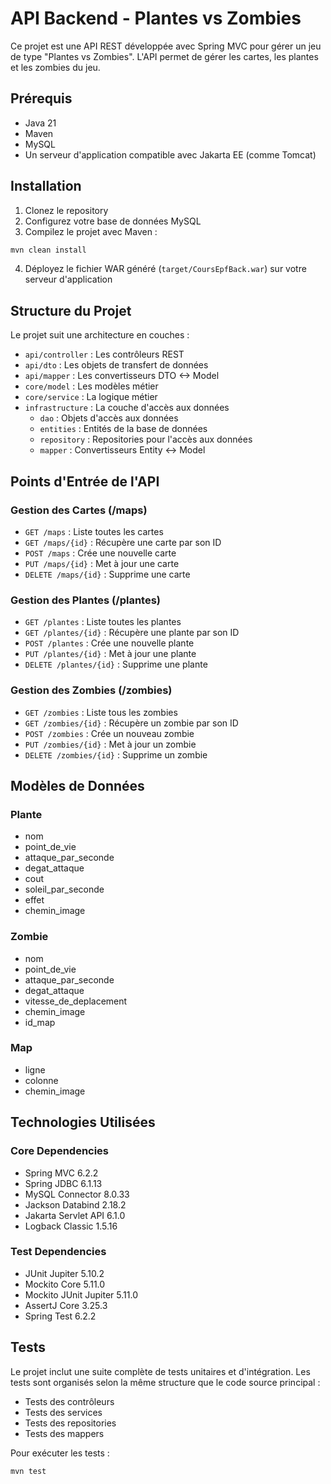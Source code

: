 # API Backend - Plantes vs Zombies

Ce projet est une API REST développée avec Spring MVC pour gérer un jeu de type "Plantes vs Zombies". L'API permet de gérer les cartes, les plantes et les zombies du jeu.

## Prérequis

- Java 21
- Maven
- MySQL
- Un serveur d'application compatible avec Jakarta EE (comme Tomcat)

## Installation

1. Clonez le repository
2. Configurez votre base de données MySQL
3. Compilez le projet avec Maven :
```bash
mvn clean install
```
4. Déployez le fichier WAR généré (`target/CoursEpfBack.war`) sur votre serveur d'application

## Structure du Projet

Le projet suit une architecture en couches :
- `api/controller` : Les contrôleurs REST
- `api/dto` : Les objets de transfert de données
- `api/mapper` : Les convertisseurs DTO <-> Model
- `core/model` : Les modèles métier
- `core/service` : La logique métier
- `infrastructure` : La couche d'accès aux données
  - `dao` : Objets d'accès aux données
  - `entities` : Entités de la base de données
  - `repository` : Repositories pour l'accès aux données
  - `mapper` : Convertisseurs Entity <-> Model

## Points d'Entrée de l'API

### Gestion des Cartes (/maps)
- `GET /maps` : Liste toutes les cartes
- `GET /maps/{id}` : Récupère une carte par son ID
- `POST /maps` : Crée une nouvelle carte
- `PUT /maps/{id}` : Met à jour une carte
- `DELETE /maps/{id}` : Supprime une carte

### Gestion des Plantes (/plantes)
- `GET /plantes` : Liste toutes les plantes
- `GET /plantes/{id}` : Récupère une plante par son ID
- `POST /plantes` : Crée une nouvelle plante
- `PUT /plantes/{id}` : Met à jour une plante
- `DELETE /plantes/{id}` : Supprime une plante

### Gestion des Zombies (/zombies)
- `GET /zombies` : Liste tous les zombies
- `GET /zombies/{id}` : Récupère un zombie par son ID
- `POST /zombies` : Crée un nouveau zombie
- `PUT /zombies/{id}` : Met à jour un zombie
- `DELETE /zombies/{id}` : Supprime un zombie

## Modèles de Données

### Plante
- nom
- point_de_vie
- attaque_par_seconde
- degat_attaque
- cout
- soleil_par_seconde
- effet
- chemin_image

### Zombie
- nom
- point_de_vie
- attaque_par_seconde
- degat_attaque
- vitesse_de_deplacement
- chemin_image
- id_map

### Map
- ligne
- colonne
- chemin_image

## Technologies Utilisées

### Core Dependencies
- Spring MVC 6.2.2
- Spring JDBC 6.1.13
- MySQL Connector 8.0.33
- Jackson Databind 2.18.2
- Jakarta Servlet API 6.1.0
- Logback Classic 1.5.16

### Test Dependencies
- JUnit Jupiter 5.10.2
- Mockito Core 5.11.0
- Mockito JUnit Jupiter 5.11.0
- AssertJ Core 3.25.3
- Spring Test 6.2.2

## Tests

Le projet inclut une suite complète de tests unitaires et d'intégration. Les tests sont organisés selon la même structure que le code source principal :
- Tests des contrôleurs
- Tests des services
- Tests des repositories
- Tests des mappers

Pour exécuter les tests :
```bash
mvn test
```
